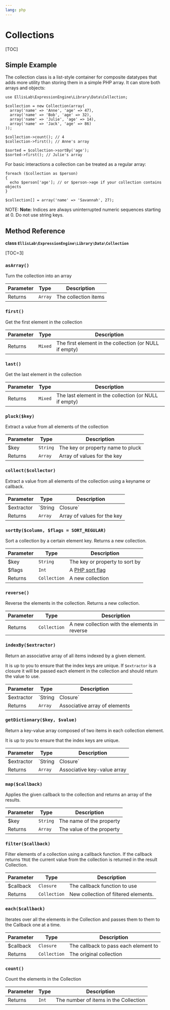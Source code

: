 ```yaml
---
lang: php
---
```


<!--
    This source file is part of the open source project
    ExpressionEngine User Guide (https://github.com/ExpressionEngine/ExpressionEngine-User-Guide)

    @link      https://expressionengine.com/
    @copyright Copyright (c) 2003-2019, EllisLab Corp. (https://ellislab.com)
    @license   https://expressionengine.com/license Licensed under Apache License, Version 2.0
-->

# Collections

[TOC]

## Simple Example

The collection class is a list-style container for composite datatypes that adds more utility than storing them in a simple PHP array. It can store both arrays and objects:

    use EllisLab\ExpressionEngine\Library\Data\Collection;

    $collection = new Collection(array(
      array('name' => 'Anne', 'age' => 47),
      array('name' => 'Bob', 'age' => 32),
      array('name' => 'Julie', 'age' => 14),
      array('name' => 'Jack', 'age' => 86)
    ));

    $collection->count(); // 4
    $collection->first(); // Anne's array

    $sorted = $collection->sortBy('age');
    $sorted->first(); // Julie's array

For basic interactions a collection can be treated as a regular array:

    foreach ($collection as $person)
    {
      echo $person['age']; // or $person->age if your collection contains objects
    }

    $collection[] = array('name' => 'Savannah', 27);

NOTE: **Note:** Indices are always uninterrupted numeric sequences starting at 0. Do not use string keys.

## Method Reference

**class `EllisLab\ExpressionEngine\Library\Data\Collection`**

[TOC=3]

### `asArray()`

Turn the collection into an array

| Parameter | Type    | Description          |
| --------- | ------- | -------------------- |
| Returns   | `Array` | The collection items |

### `first()`

Get the first element in the collection

| Parameter | Type    | Description                                            |
| --------- | ------- | ------------------------------------------------------ |
| Returns   | `Mixed` | The first element in the collection (or NULL if empty) |

### `last()`

Get the last element in the collection

| Parameter | Type    | Description                                           |
| --------- | ------- | ----------------------------------------------------- |
| Returns   | `Mixed` | The last element in the collection (or NULL if empty) |

### `pluck($key)`

Extract a value from all elements of the collection

| Parameter | Type     | Description                       |
| --------- | -------- | --------------------------------- |
| \$key     | `String` | The key or property name to pluck |
| Returns   | `Array`  | Array of values for the key       |

### `collect($collector)`

Extract a value from all elements of the collection using a keyname or callback.

| Parameter   | Type             | Description                                                             |
| ----------- | ---------------- | ----------------------------------------------------------------------- |
| \$extractor | `String|Closure` | The name of the property or a closure that returns a value for an item. |
| Returns     | `Array`          | Array of values for the key                                             |

### `sortBy($column, $flags = SORT_REGULAR)`

Sort a collection by a certain element key. Returns a new collection.

| Parameter | Type         | Description                            |
| --------- | ------------ | -------------------------------------- |
| \$key     | `String`     | The key or property to sort by         |
| \$flags   | `Int`        | A [PHP sort flag](http://php.net/sort) |
| Returns   | `Collection` | A new collection                       |

### `reverse()`

Reverse the elements in the collection. Returns a new collection.

| Parameter | Type         | Description                                   |
| --------- | ------------ | --------------------------------------------- |
| Returns   | `Collection` | A new collection with the elements in reverse |

### `indexBy($extractor)`

Return an associative array of all items indexed by a given element.

It is up to you to ensure that the index keys are unique. If `$extractor` is a closure it will be passed each element in the collection and should return the value to use.

| Parameter   | Type             | Description                                                             |
| ----------- | ---------------- | ----------------------------------------------------------------------- |
| \$extractor | `String|Closure` | The name of the property or a closure that returns a value for an item. |
| Returns     | `Array`          | Associative array of elements                                           |

### `getDictionary($key, $value)`

Return a key-value array composed of two items in each collection element.

It is up to you to ensure that the index keys are unique.

| Parameter   | Type             | Description                                                             |
| ----------- | ---------------- | ----------------------------------------------------------------------- |
| \$extractor | `String|Closure` | The name of the property or a closure that returns a value for an item. |
| Returns     | `Array`          | Associative key-value array                                             |

### `map($callback)`

Applies the given callback to the collection and returns an array of the results.

| Parameter | Type     | Description               |
| --------- | -------- | ------------------------- |
| \$key     | `String` | The name of the property  |
| Returns   | `Array`  | The value of the property |

### `filter($callback)`

Filter elements of a collection using a callback function. If the callback returns `TRUE` the current value from the collection is returned in the result Collection.

| Parameter  | Type         | Description                          |
| ---------- | ------------ | ------------------------------------ |
| \$callback | `Closure`    | The callback function to use         |
| Returns    | `Collection` | New collection of filtered elements. |

### `each($callback)`

Iterates over all the elements in the Collection and passes them to them to the Callback one at a time.

| Parameter  | Type         | Description                          |
| ---------- | ------------ | ------------------------------------ |
| \$callback | `Closure`    | The callback to pass each element to |
| Returns    | `Collection` | The original collection              |

### `count()`

Count the elements in the Collection

| Parameter | Type  | Description                           |
| --------- | ----- | ------------------------------------- |
| Returns   | `Int` | The number of items in the Collection |
